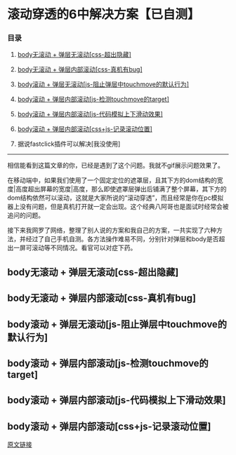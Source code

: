 # 滚动穿透的6中解决方案【已自测】

### 目录
1. [body无滚动 + 弹层无滚动[css-超出隐藏]](https://github.com/xingorg1/jsStudy/tree/master/移动端滚动穿透#body%E6%97%A0%E6%BB%9A%E5%8A%A8--%E5%BC%B9%E5%B1%82%E6%97%A0%E6%BB%9A%E5%8A%A8css-%E8%B6%85%E5%87%BA%E9%9A%90%E8%97%8F "body无滚动 + 弹层无滚动[css-超出隐藏]")

2. [body无滚动 + 弹层内部滚动[css-真机有bug]](#num02 "body无滚动 + 弹层内部滚动[css-真机有bug]")

3. [body滚动 + 弹层无滚动[js-阻止弹层中touchmove的默认行为]](#num03 "body滚动 + 弹层无滚动[js-阻止弹层中touchmove的默认行为]")

4. [body滚动 + 弹层内部滚动[js-检测touchmove的target]](#num04 "body滚动 + 弹层内部滚动[js-检测touchmove的target]")

5. [body滚动 + 弹层内部滚动[js-代码模拟上下滑动效果]](#num05 "body滚动 + 弹层内部滚动[js-代码模拟上下滑动效果]")

6. [body滚动 + 弹层内部滚动[css+js-记录滚动位置]](#num06 "body滚动 + 弹层内部滚动[css+js-记录滚动位置]")

7. 据说fastclick插件可以解决[我没使用]

--- 

相信能看到这篇文章的你，已经是遇到了这个问题。我就不gif展示问题效果了。

在移动端中，如果我们使用了一个固定定位的遮罩层，且其下方的dom结构的宽度|高度超出屏幕的宽度|高度，那么即使遮罩层弹出后铺满了整个屏幕，其下方的dom结构依然可以滚动，这就是大家所说的“滚动穿透”，而且经常是你在pc模拟器上没有问题，但是真机打开就一定会出现。这个经典八阿哥也是面试时经常会被追问的问题。

接下来我网罗了网络，整理了别人说的方案和我自己的方案，一共实现了六种方法，并经过了自己手机自测。各方法操作难易不同，分别针对弹层和body是否超出一屏可滚动等不同情况。看官可以对症下药。

<h2 id="num01">body无滚动 + 弹层无滚动[css-超出隐藏]</h2>

<h2 id="num02">body无滚动 + 弹层内部滚动[css-真机有bug]</h2>

<h2 id="num03">body滚动 + 弹层无滚动[js-阻止弹层中touchmove的默认行为]</h2>

<h2 id="num04">body滚动 + 弹层内部滚动[js-检测touchmove的target]</h2>

<h2 id="num05">body滚动 + 弹层内部滚动[js-代码模拟上下滑动效果]</h2>

<h2 id="num06">body滚动 + 弹层内部滚动[css+js-记录滚动位置]</h2>



[原文链接](https://github.com/xingorg1/jsStudy/tree/master/移动端滚动穿透)